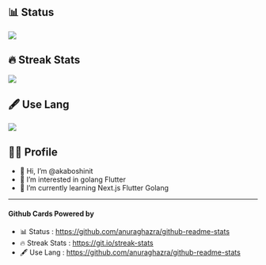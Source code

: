 
## 📊 Status

<img align="center" src="https://github-readme-stats.vercel.app/api?username=akaboshinit&show_icons=true&bg_color=000000&title_color=FFFFFF&text_color=cccccc&border_color=666666" />


## 🔥 Streak Stats

<img align="center" src="http://github-readme-streak-stats.herokuapp.com?user=akaboshinit&theme=highcontrast" />


## 🖋 Use Lang

<img align="center" src="https://github-readme-stats.vercel.app/api/top-langs/?username=akaboshinit&layout=compact&bg_color=000000&title_color=FFFFFF&text_color=FFFFFF&border_color=666666" />

## 💁‍♂️ Profile

- 👋 Hi, I’m @akaboshinit
- 👀 I’m interested in golang Flutter
- 🌱 I’m currently learning Next.js Flutter Golang

___

#### Github Cards Powered by
- 📊 Status : https://github.com/anuraghazra/github-readme-stats
- 🔥 Streak Stats : https://git.io/streak-stats
- 🖋 Use Lang : https://github.com/anuraghazra/github-readme-stats
